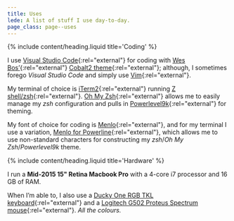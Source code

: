 ```yaml
---
title: Uses
lede: A list of stuff I use day-to-day.
page_class: page--uses
---
```


{% include content/heading.liquid title='Coding' %}

I use [Visual Studio Code](https://code.visualstudio.com){:rel="external"} for coding with [Wes Bos’](https://wesbos.com){:rel="external"} [Cobalt2 theme](https://marketplace.visualstudio.com/items?itemName=wesbos.theme-cobalt2){:rel="external"}; although, I sometimes forego *Visual Studio Code* and simply use [Vim](https://www.vim.org){:rel="external"}.

My terminal of choice is [iTerm2](https://iterm2.com){:rel="external"} running [Z shell/zsh](https://www.zsh.org){:rel="external"}. [Oh My Zsh](https://ohmyz.sh){:rel="external"} allows me to easily manage my *zsh* configuration and pulls in [Powerlevel9k](https://github.com/Powerlevel9k/powerlevel9k){:rel="external"} for theming.

My font of choice for coding is [Menlo](https://en.wikipedia.org/wiki/Menlo_(typeface)){:rel="external"}, and for my terminal I use a variation, [Menlo for Powerline](https://github.com/abertsch/Menlo-for-Powerline){:rel="external"}, which allows me to use non-standard characters for constructing my *zsh*/*Oh My Zsh*/*Powerlevel9k* theme.

{% include content/heading.liquid title='Hardware' %}

I run a **Mid-2015 15" Retina Macbook Pro** with a 4-core i7 processor and 16 GB of RAM.

When I’m able to, I also use a [Ducky One RGB TKL keyboard](https://www.duckychannel.com.tw/en/Ducky-One-RGB-TKL){:rel="external"} and a [Logitech G502 Proteus Spectrum mouse](https://www.logitechg.com/en-hk/products/gaming-mice/g502-proteus-spectrum-rgb-gaming-mouse.html){:rel="external"}. *All the colours.*
